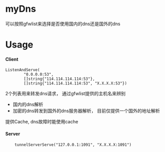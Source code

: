 # myDns

可以按照gfwlist来选择是否使用国内的dns还是国外的dns
 

# Usage


#### Client

````
ListenAndServe(
		"0.0.0.0:53",
		[]string{"114.114.114.114:53"},
		[]string{"114.114.114.114:53", "X.X.X.X:53"})
````  

2个列表用来转发dns请求， 通过gfwlist提供的主机名来辨别
- 国内的dns解析
- 加密的dns转发到国外的dns服务器解析， 目前仅提供一个国外的地址解析

提供Cache, dns故障时能使用cache

#### Server
````
	tunnelServerServe("127.0.0.1:1091", "X.X.X.X:1091")
```` 